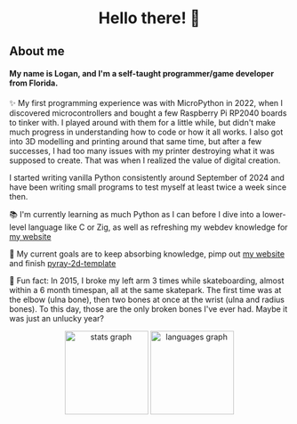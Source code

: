 <h1 align="center">Hello there! 👋</h1>

## About me

#### My name is Logan, and I'm a self-taught programmer/game developer from Florida.

✨ My first programming experience was with MicroPython in 2022, when I discovered microcontrollers and bought a few Raspberry Pi RP2040 boards to tinker with. I played around with them for a little while, but didn't make much progress in understanding how to code or how it all works. I also got into 3D modelling and printing around that same time, but after a few successes, I had too many issues with my printer destroying what it was supposed to create. That was when I realized the value of digital creation.

I started writing vanilla Python consistently around September of 2024 and have been writing small programs to test myself at least twice a week since then.

📚 I'm currently learning as much Python as I can before I dive into a lower-level language like C or Zig, as well as refreshing my webdev knowledge for [my website](https://loganr914.github.io/my-website/)

🎯 My current goals are to keep absorbing knowledge, pimp out [my website](https://loganr914.github.io/my-website/) and finish [pyray-2d-template](https://github.com/loganr914/pyray-2d-template/)

🎲 Fun fact: In 2015, I broke my left arm 3 times while skateboarding, almost within a 6 month timespan, all at the same skatepark. The first time was at the elbow (ulna bone), then two bones at once at the wrist (ulna and radius bones). To this day, those are the only broken bones I've ever had. Maybe it was just an unlucky year?



<div align="center">
  <img src="https://github-readme-stats.vercel.app/api?username=loganr914&hide_title=false&hide_rank=false&show_icons=true&include_all_commits=true&count_private=true&disable_animations=false&theme=dracula&locale=en&hide_border=false&order=1" height="150" alt="stats graph"  />
  <img src="https://github-readme-stats.vercel.app/api/top-langs?username=loganr914&locale=en&hide_title=false&layout=compact&card_width=320&langs_count=5&theme=dracula&hide_border=false&order=2" height="150" alt="languages graph"  />
</div>
